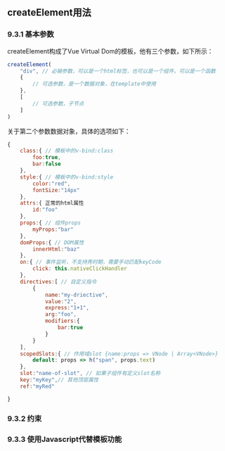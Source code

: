 ## createElement用法

### 9.3.1 基本参数

createElement构成了Vue Virtual Dom的模板，他有三个参数，如下所示：

```javascript
createElement(
	"div", // 必输参数，可以是一个html标签，也可以是一个组件，可以是一个函数
	{
		// 可选参数，是一个数据对象，在template中使用
	},
	[
		// 可选参数，子节点
	]
)
```

关于第二个参数数据对象，具体的选项如下：
```javascript
{
	class:{ // 模板中的v-bind:class
		foo:true,
		bar:false
	},
	style:{ // 模板中的v-bind:style
		color:"red",
		fontSize:"14px"
	},
	attrs:{ 正常的html属性
		id:"foo"
	},
	props:{ // 组件props
		myProps:"bar"
	},
	domProps:{ // DOM属性
		innerHtml:"baz"
	},
	on:{ // 事件监听，不支持秀时期，需要手动匹配keyCode
		click: this.nativeClickHandler
	},
	directives:[ // 自定义指令
		{
			name:"my-driective",
			value:"2",
			express:"1+1",
			arg:"foo",
			modifiers:{
				bar:true
			}
		}
	],
	scopedSlots:{ // 作用域slot {name:props => VNode | Array<VNode>}
		default: props => h("span", props.text)
	},
	slot:"name-of-slot", // 如果子组件有定义slot名称
	key:"myKey",// 其他顶层属性
	ref:"myRed"

}
```
### 9.3.2 约束
### 9.3.3 使用Javascript代替模板功能